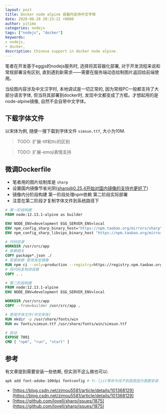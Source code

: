 ```yaml
---
layout: post
title: Docker node alpine 容器内支持中文字体
date: 2020-06-28 20:23:12 +0800
author: yitimo
categories: nodejs
tags: ["nodejs", "docker"]
keywords:
- nodejs,
- docker,
description: Chinese support in docker node alpine.
---
```


笔者在开发基于eggjs的nodejs服务时, 选择将其容器化部署, 对于开发流程来说和常规部署没有区别, 直到遇到新需求——需要在服务端动态绘制图片返回给前端使用。

当绘图内容涉及中文汉字时, 本地调试是一切正常的, 因为常规PC一般都支持了大部分语言字体, 但当将其部署到docker时, 发现中文都变成了方框。才想起用的是node-alpine镜像, 自然不会自带中文字体。

## 下载字体文件

以宋体为例, 随便一搜下载到字体文件 ``simsun.ttf``, 大小为10M.

> TODO: 扩展-ttf和ttc的区别

> TODO: 扩展-emoji表情支持

## 微调Dockerfile

- 笔者用的图片绘制库是 ``sharp``
- 设置国内镜像节省光阴(sharp@0.25.4开始对国内镜像的支持也更好了)
- 镜像内分阶段构建 第一阶段处理npm依赖 第二阶段实际部署
- 注意在第二阶段才复制字体文件到系统路径下

``` Dockerfile
# 第一阶段构建
FROM node:12.13.1-alpine as builder

ENV NODE_ENV=development EGG_SERVER_ENV=local
ENV npm_config_sharp_binary_host="https://npm.taobao.org/mirrors/sharp"
ENV npm_config_sharp_libvips_binary_host "https://npm.taobao.org/mirrors/sharp-libvips"

# 代码目录
WORKDIR /usr/src/app
# 依赖相关
COPY package*.json ./
# 安装依赖 使用淘宝镜像
RUN npm ci --only=production --registry=https://registry.npm.taobao.org --unsafe-perm
# 将代码复制进容器
COPY . .

# 第二阶段构建
FROM node:12.13.1-alpine
ENV NODE_ENV=development EGG_SERVER_ENV=local

WORKDIR /usr/src/app
COPY --from=builder /usr/src/app .

# 使用字体文件(中文宋体)
RUN mkdir -p /usr/share/fonts/win
RUN mv fonts/simsun.ttf /usr/share/fonts/win/simsun.ttf

# 启动
EXPOSE 7001
CMD [ "npm", "run", "start" ]
```

## 参考

有文章提到需要安装一些依赖, 但实测不这么做也可以:

``` sh
apk add font-adobe-100dpi fontconfig # fc-list等命令找不到就是因为需要安装 fontconfig 依赖
```

- [https://blog.csdn.net/zimou5581/article/details/101368129](https://blog.csdn.net/zimou5581/article/details/101368129)
- [https://github.com/lovell/sharp/issues/1875](https://github.com/lovell/sharp/issues/1875)
